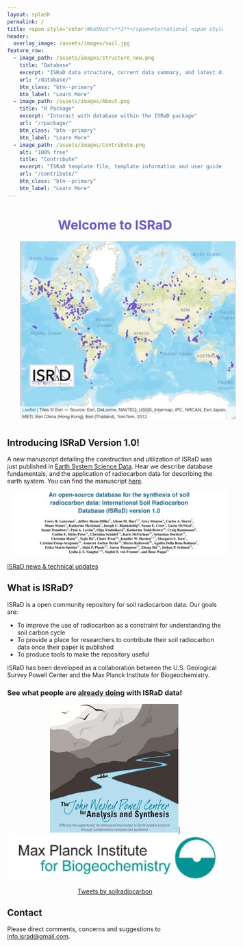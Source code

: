 ```yaml
---
layout: splash
permalink: /
title: <span style="color:#6a59cd">**I**</span>nternational <span style="color:#6a59cd">**S**</span>oil <span style="color:#6a59cd">**Ra**</span>diocarbon <span style="color:#6a59cd">**D**</span>atabase
header:
  overlay_image: /assets/images/soil.jpg
feature_row:
  - image_path: /assets/images/structure_new.png
    title: "Database"
    excerpt: "ISRaD data structure, current data summary, and latest database release"
    url: "/database/"
    btn_class: "btn--primary"
    btn_label: "Learn More"
  - image_path: /assets/images/About.png
    title: "R Package"
    excerpt: "Interact with database within the ISRaD package"
    url: "/rpackage/"
    btn_class: "btn--primary"
    btn_label: "Learn More"
  - image_path: /assets/images/Contribute.png
    alt: "100% free"
    title: "Contribute"
    excerpt: "ISRaD template file, template information and user guide, and ISRaD data quality control webtool user gude"
    url: "/contribute/"
    btn_class: "btn--primary"
    btn_label: "Learn More"
---
```

<h1 style="color:#6a59cd; font-size:30px; text-align:center;">Welcome to ISRaD</h1>

<p align = "center">
<img src="assets/images/ISRaDmapFinalJuly72021smaller.png"
     alt="ISRaD Site Map 2021"
     width ="600"
     style="float: center; margin-right: 30px; margin-left: 30px; margin-bottom: 10px" />
</p>

## Introducing ISRaD Version 1.0!
A new manuscript detailing the construction and utilization of ISRaD was just published in <a href="https://www.earth-system-science-data.net/">Earth System Science Data</a>. Hear we describe database fundamentals, and the application of radiocarbon data for describing the earth system. You can find the manuscript <a href="https://earth-syst-sci-data.net/12/61/2020/">here</a>.

<p align = "center">
<img src="assets/images/ManuscriptHeader.png"
     style="float: center; margin-right: 10px; margin-left: 10px" />
</p>

[ISRaD news & technical updates](https://international-soil-radiocarbon-database.github.io/ISRaD/news/)

## What is ISRaD?
ISRaD is a open community repository for soil radiocarbon data.
Our goals are:
* To improve the use of radiocarbon as a constraint for understanding the soil carbon cycle
* To provide a place for researchers to contribute their soil radiocarbon data once their paper is published
* To produce tools to make the repository useful

ISRaD has been developed as a collaboration between the U.S. Geological Survey Powell Center and the Max Planck Institute for Biogeochemistry.
### <p>See what people are <a href="https://essd.copernicus.org/articles/12/61/2020/essd-12-61-2020-metrics.html" target="_blank" rel="noopener noreferrer" >already doing</a> with ISRaD data!</p>

<p align="center">
  <img src="https://github.com/International-Soil-Radiocarbon-Database/ISRaD/raw/gh-pages/assets/images/PowellCenter.jpg" width="300">|
  <img src="https://github.com/International-Soil-Radiocarbon-Database/ISRaD/raw/gh-pages/assets/images/MPI-BGC_logo_EN.png" width="500">
 </p>

<p align="center">
  <a class="twitter-timeline" data-height="900" href="https://twitter.com/soilradiocarbon?ref_src=twsrc%5Etfw">Tweets by  soilradiocarbon</a> <script async src="https://platform.twitter.com/widgets.js" charset="utf-8"></script>
</p>

## Contact

Please direct comments, concerns and suggestions to <a href="mailto:info.israd@gmail.com">info.israd@gmail.com</a>.
